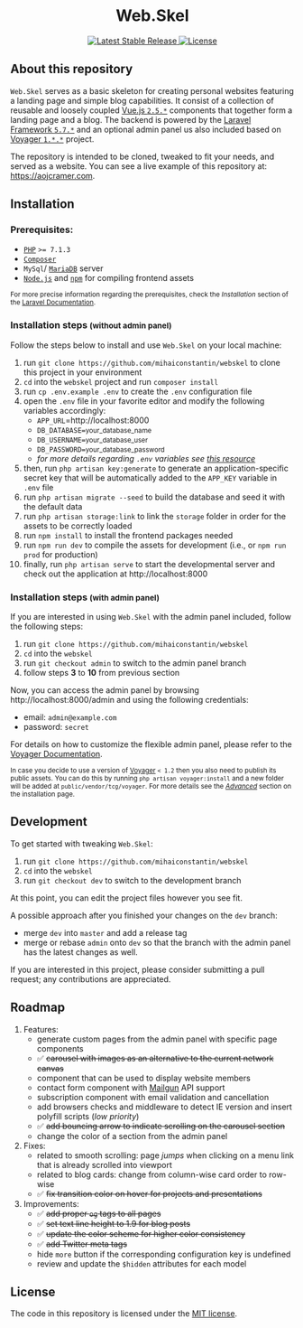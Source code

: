 <h1 align="center">Web.Skel</h1>

<p align="center">
    <a href="https://github.com/mihaiconstantin/webskel/releases/latest">
        <img src="https://img.shields.io/badge/stable-v0.1.*-blue.svg?style=flat-square" alt="Latest Stable Release">
    </a>	
    <a href="https://opensource.org/licenses/MIT">
        <img src="https://img.shields.io/badge/license-MIT-yellow.svg?style=flat-square" alt="License">
    </a>
</p>

## About this repository

`Web.Skel` serves as a basic skeleton for creating personal websites featuring a landing page and simple blog capabilities. It consist of a collection of reusable and loosely coupled [Vue.js `2.5.*`](https://github.com/vuejs/vue) components that together form a landing page and a blog. The backend is powered by the [Laravel Framework `5.7.*`](https://laravel.com/docs/5.7) and an optional admin panel us also included based on [Voyager `1.*.*`](https://github.com/the-control-group/voyager) project.

The repository is intended to be cloned, tweaked to fit your needs, and served as a website. You can see a live example of this repository at: https://aojcramer.com.

## Installation

### Prerequisites:

- [`PHP`](http://php.net/downloads.php) `>= 7.1.3`
- [`Composer`](https://getcomposer.org/doc/00-intro.md)
- `MySql`/ [`MariaDB`](https://downloads.mariadb.org) server
- [`Node.js`](https://nodejs.org) and [`npm`](https://www.npmjs.com) for compiling frontend assets

<small>For more precise information regarding the prerequisites, check the *Installation* section of the [Laravel Documentation](https://laravel.com/docs/5.7).</small>

### Installation steps <small>(without admin panel)</small>

Follow the steps below to install and use `Web.Skel` on your local machine:

1. run `git clone https://github.com/mihaiconstantin/webskel` to clone this project in your environment
2. `cd` into the `webskel` project and run `composer install`
3. run `cp .env.example .env` to create the `.env` configuration file
4. open the `.env` file in your favorite editor and modify the following variables accordingly:
    - `APP_URL`=http://localhost:8000
    - `DB_DATABASE=`<small>your_database_name</small>
    - `DB_USERNAME=`<small>your_database_user</small>
    - `DB_PASSWORD=`<small>your_database_password</small>
    - *for more details regarding `.env` variables see [this resource](https://laravel.com/docs/5.5/configuration#environment-configuration)*
5. then, run `php artisan key:generate` to generate an application-specific secret key that will be automatically added to the `APP_KEY` variable in `.env` file
6. run `php artisan migrate --seed` to build the database and seed it with the default data
7. run `php artisan storage:link` to link the `storage` folder in order for the assets to be correctly loaded
8. run `npm install` to install the frontend packages needed
9. run `npm run dev` to compile the assets for development (i.e., or `npm run prod` for production)
10. finally, run `php artisan serve` to start the developmental server and check out the application at http://localhost:8000

### Installation steps <small>(with admin panel)</small>

If you are interested in using `Web.Skel` with the admin panel included, follow the following steps:

1. run `git clone https://github.com/mihaiconstantin/webskel`
2. `cd` into the `webskel`
3. run `git checkout admin` to switch to the admin panel branch
4. follow steps **3** to **10** from previous section

Now, you can access the admin panel by browsing http://localhost:8000/admin and using the following credentials:

- email: `admin@example.com`
- password: `secret`

For details on how to customize the flexible admin panel, please refer to the [Voyager Documentation](https://docs.laravelvoyager.com).

<small>In case you decide to use a version of [Voyager](https://github.com/the-control-group/voyager) `< 1.2` then you also need to publish its public assets. You can do this by running `php artisan voyager:install` and a new folder will be added at `public/vendor/tcg/voyager`. For more details see the [*Advanced*](https://docs.laravelvoyager.com/v/1.1/getting-started/installation#advanced) section on the installation page.</small>

## Development

To get started with tweaking `Web.Skel`:

1. run `git clone https://github.com/mihaiconstantin/webskel`
2. `cd` into the `webskel`
3. run `git checkout dev` to switch to the development branch

At this point, you can edit the project files however you see fit.

A possible approach after you finished your changes on the `dev` branch: 

- merge `dev` into `master` and add a release tag
- merge or rebase `admin` onto `dev` so that the branch with the admin panel has the latest changes as well.

If you are interested in this project, please consider submitting a pull request; any contributions are appreciated.

## Roadmap

1. Features: 
    - generate custom pages from the admin panel with specific page components
    - &#x2705; ~~carousel with images as an alternative to the current network canvas~~
    - component that can be used to display website members
    - contact form component with [Mailgun](https://www.mailgun.com/) API support
    - subscription component with email validation and cancellation
    - add browsers checks and middleware to detect IE version and insert polyfill scripts (*low priority*)
    - &#x2705; ~~add bouncing arrow to indicate scrolling on the carousel section~~
    - change the color of a section from the admin panel
2. Fixes:
    - related to smooth scrolling: page *jumps* when clicking on a menu link that is already scrolled into viewport
    - related to blog cards: change from column-wise card order to row-wise
    - &#x2705; ~~fix transition color on hover for projects and presentations~~
3. Improvements:
    - &#x2705; ~~add proper `og` tags to all pages~~
    - &#x2705; ~~set text line height to 1.9 for blog posts~~
    - &#x2705; ~~update the color scheme for higher color consistency~~
    - &#x2705; ~~add Twitter meta tags~~
    - hide `more` button if the corresponding configuration key is undefined
    - review and update the `$hidden` attributes for each model

## License

The code in this repository is licensed under the [MIT license](https://opensource.org/licenses/MIT).
